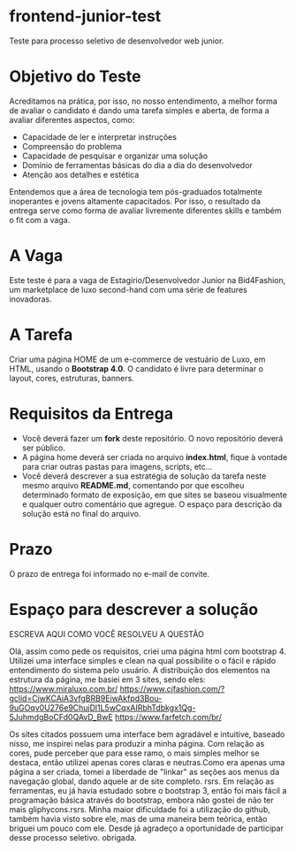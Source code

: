 # frontend-junior-test
Teste para processo seletivo de desenvolvedor web junior.

# Objetivo do Teste

Acreditamos na prática, por isso, no nosso entendimento, a melhor forma de avaliar o candidato é dando uma tarefa simples e aberta, de forma a avaliar diferentes aspectos, como:

* Capacidade de ler e interpretar instruções
* Compreensão do problema
* Capacidade de pesquisar e organizar uma solução
* Domínio de ferramentas básicas do dia a dia do desenvolvedor
* Atenção aos detalhes e estética

Entendemos que a área de tecnologia tem pós-graduados totalmente inoperantes e jovens altamente capacitados. Por isso, o resultado da entrega serve como forma de avaliar livremente diferentes skills e também o fit com a vaga.

# A Vaga

Este teste é para a vaga de Estagirio/Desenvolvedor Junior na Bid4Fashion, um marketplace de luxo second-hand com uma série de features inovadoras.

# A Tarefa

Criar uma página HOME de um e-commerce de vestuário de Luxo, em HTML, usando o **Bootstrap 4.0**. O candidato é livre para determinar o layout, cores, estruturas, banners.

# Requisitos da Entrega

* Você deverá fazer um **fork** deste repositório. O novo repositório deverá ser público.
* A página home deverá ser criada no arquivo **index.html**, fique à vontade para criar outras pastas para imagens, scripts, etc...
* Você deverá descrever a sua estratégia de solução da tarefa neste mesmo arquivo **README.md**, comentando por que escolheu determinado formato de exposição, em que sites se baseou visualmente e qualquer outro comentário que agregue. O espaço para descrição da solução está no final do arquivo.

# Prazo

O prazo de entrega foi informado no e-mail de convite.

# Espaço para descrever a solução


 ESCREVA AQUI COMO VOCÊ RESOLVEU A QUESTÃO

 Olá, assim como pede os requisitos, criei uma página html com bootstrap 4. Utilizei uma interface simples e clean na qual possibilite o o fácil e rápido entendimento do sistema pelo usuário. A distribuição dos elementos na estrutura da página, me basiei em 3 sites, sendo eles:
 https://www.miraluxo.com.br/
 https://www.cjfashion.com/?gclid=CjwKCAiA3vfgBRB9EiwAkfpd3Bou-9uGOqv0U276e9ChujDl1L5wCqxAIRbhTdbkgx1Qg-5JuhmdgBoCFd0QAvD_BwE
 https://www.farfetch.com/br/
 
 Os sites citados possuem uma interface bem agradável e intuitive, baseado nisso, me inspirei nelas para produzir a minha página. Com relação as cores, pude perceber que para esse ramo, o mais simples melhor se destaca, então utilizei apenas cores claras e neutras.Como era apenas uma página a ser criada, tomei a liberdade de "linkar" as seções aos menus da navegação global, dando aquele ar de site completo. rsrs. 
 Em relação as ferramentas, eu já havia estudado sobre o bootstrap 3, então foi mais fácil a programação básica através do bootstrap, embora não gostei de não ter mais gliphycons.rsrs.
 Minha maior dificuldade foi a utilização do github, também havia visto sobre ele, mas de uma maneira bem teórica, então briguei um pouco com ele. 
 Desde já agradeço a oportunidade de participar desse processo seletivo.
 obrigada.